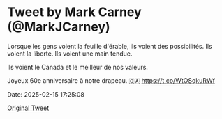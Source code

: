 # Tweet by Mark Carney (@MarkJCarney)

Lorsque les gens voient la feuille d'érable, ils voient des possibilités. Ils voient la liberté. Ils voient une main tendue.

Ils voient le Canada et le meilleur de nos valeurs.

Joyeux 60e anniversaire à notre drapeau. 🇨🇦 https://t.co/WtOSqkuRWf

Date: 2025-02-15 17:25:08

[Original Tweet](https://x.com/MarkJCarney/status/1890814614029361364)
